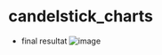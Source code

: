 # candelstick_charts
+ final resultat 
![image](https://user-images.githubusercontent.com/109572847/236622197-ec74113f-f768-4251-b523-9a112799b953.png)
